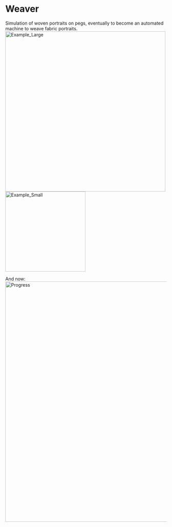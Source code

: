 # Weaver
Simulation of woven portraits on pegs, eventually to become an automated machine to weave fabric portraits.
<img width="500" alt="Example_Large" src="https://i.imgur.com/A4CgPd2.png">
<img width="250" alt="Example_Small" src="https://i.imgur.com/A4CgPd2.png">

And now:
<img width="750" alt="Progress" src="https://i.imgur.com/Nh6pQkR.jpg">

